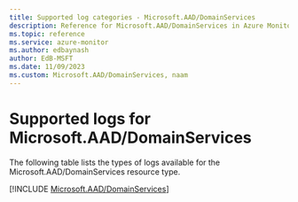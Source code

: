 ```yaml
---
title: Supported log categories - Microsoft.AAD/DomainServices
description: Reference for Microsoft.AAD/DomainServices in Azure Monitor Logs.
ms.topic: reference
ms.service: azure-monitor
ms.author: edbaynash
author: EdB-MSFT
ms.date: 11/09/2023
ms.custom: Microsoft.AAD/DomainServices, naam
---
```





# Supported logs for Microsoft.AAD/DomainServices  
The following table lists the types of logs available for the Microsoft.AAD/DomainServices resource type.
  
  
[!INCLUDE [Microsoft.AAD/DomainServices](./includes/microsoft-aad-domainservices-logs-include.md)]
  
